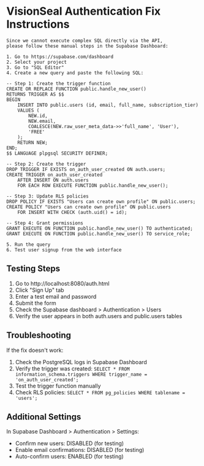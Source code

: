 # VisionSeal Authentication Fix Instructions


    Since we cannot execute complex SQL directly via the API, 
    please follow these manual steps in the Supabase Dashboard:
    
    1. Go to https://supabase.com/dashboard
    2. Select your project
    3. Go to "SQL Editor"
    4. Create a new query and paste the following SQL:
    
    -- Step 1: Create the trigger function
    CREATE OR REPLACE FUNCTION public.handle_new_user()
    RETURNS TRIGGER AS $$
    BEGIN
        INSERT INTO public.users (id, email, full_name, subscription_tier)
        VALUES (
            NEW.id,
            NEW.email,
            COALESCE(NEW.raw_user_meta_data->>'full_name', 'User'),
            'FREE'
        );
        RETURN NEW;
    END;
    $$ LANGUAGE plpgsql SECURITY DEFINER;
    
    -- Step 2: Create the trigger
    DROP TRIGGER IF EXISTS on_auth_user_created ON auth.users;
    CREATE TRIGGER on_auth_user_created
        AFTER INSERT ON auth.users
        FOR EACH ROW EXECUTE FUNCTION public.handle_new_user();
    
    -- Step 3: Update RLS policies
    DROP POLICY IF EXISTS "Users can create own profile" ON public.users;
    CREATE POLICY "Users can create own profile" ON public.users
        FOR INSERT WITH CHECK (auth.uid() = id);
    
    -- Step 4: Grant permissions
    GRANT EXECUTE ON FUNCTION public.handle_new_user() TO authenticated;
    GRANT EXECUTE ON FUNCTION public.handle_new_user() TO service_role;
    
    5. Run the query
    6. Test user signup from the web interface
    

## Testing Steps

1. Go to http://localhost:8080/auth.html
2. Click "Sign Up" tab
3. Enter a test email and password
4. Submit the form
5. Check the Supabase dashboard > Authentication > Users
6. Verify the user appears in both auth.users and public.users tables

## Troubleshooting

If the fix doesn't work:
1. Check the PostgreSQL logs in Supabase Dashboard
2. Verify the trigger was created: `SELECT * FROM information_schema.triggers WHERE trigger_name = 'on_auth_user_created';`
3. Test the trigger function manually
4. Check RLS policies: `SELECT * FROM pg_policies WHERE tablename = 'users';`

## Additional Settings

In Supabase Dashboard > Authentication > Settings:
- Confirm new users: DISABLED (for testing)
- Enable email confirmations: DISABLED (for testing)
- Auto-confirm users: ENABLED (for testing)
